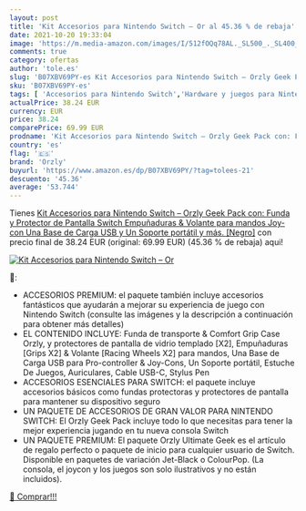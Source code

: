 ```yaml
---
layout: post
title: 'Kit Accesorios para Nintendo Switch – Or al 45.36 % de rebaja'
date: 2021-10-20 19:33:04
image: 'https://m.media-amazon.com/images/I/512fOQq78AL._SL500_._SL400_.jpg'
comments: true
category: ofertas
author: 'tole.es'
slug: 'B07XBV69PY-es Kit Accesorios para Nintendo Switch – Orzly Geek Pack con:...'
sku: 'B07XBV69PY-es'
tags: [ 'Accesorios para Nintendo Switch','Hardware y juegos para Nintendo Switch','Kits de accesorios para Nintendo Switch','Videojuegos','nintendo','orzly', ]
actualPrice: 38.24 EUR
currency: EUR
price: 38.24
comparePrice: 69.99 EUR
prodname: 'Kit Accesorios para Nintendo Switch – Orzly Geek Pack con: Funda y Protector de Pantalla Switch  Empuñaduras & Volante para mandos Joy-con  Una Base de Carga USB y Un Soporte portátil  y más. [Negro]'
country: 'es'
flag: '🇪🇸'
brand: 'Orzly'
buyurl: 'https://www.amazon.es/dp/B07XBV69PY/?tag=tolees-21'
descuento: '45.36'
average: '53.744'
---
```


Tienes [Kit Accesorios para Nintendo Switch – Orzly Geek Pack con: Funda y Protector de Pantalla Switch  Empuñaduras & Volante para mandos Joy-con  Una Base de Carga USB y Un Soporte portátil  y más. [Negro]](https://www.amazon.es/dp/B07XBV69PY/?tag=tolees-21) con precio final de  38.24 EUR (original: 69.99 EUR) (45.36 %  de rebaja) aqui!

[![Kit Accesorios para Nintendo Switch – Or](https://m.media-amazon.com/images/I/512fOQq78AL._SL500_._SL400_.jpg)](https://www.amazon.es/dp/B07XBV69PY/?tag=tolees-21)

🔎:

- ACCESORIOS PREMIUM: el paquete también incluye accesorios fantásticos que ayudarán a mejorar su experiencia de juego con Nintendo Switch (consulte las imágenes y la descripción a continuación para obtener más detalles)
- EL CONTENIDO INCLUYE: Funda de transporte & Comfort Grip Case Orzly, y protectores de pantalla de vidrio templado [X2], Empuñaduras [Grips X2] & Volante [Racing Wheels X2] para mandos, Una Base de Carga USB para Pro-controller & Joy-Cons, Un Soporte portátil, Estuche De Juegos, Auriculares, Cable USB-C, Stylus Pen
- ACCESORIOS ESENCIALES PARA SWITCH: el paquete incluye accesorios básicos como fundas protectoras y protectores de pantalla para mantener su dispositivo seguro
- UN PAQUETE DE ACCESORIOS DE GRAN VALOR PARA NINTENDO SWITCH: El Orzly Geek Pack incluye todo lo que necesitas para tener la mejor experiencia jugando en tu nueva consola Switch
- UN PAQUETE PREMIUM: El paquete Orzly Ultimate Geek es el artículo de regalo perfecto o paquete de inicio para cualquier usuario de Switch. Disponible en paquetes de variación Jet-Black o ColourPop. (La consola, el joycon y los juegos son solo ilustrativos y no están incluidos).

[🛒 Comprar!!!](https://www.amazon.es/dp/B07XBV69PY/?tag=tolees-21)
